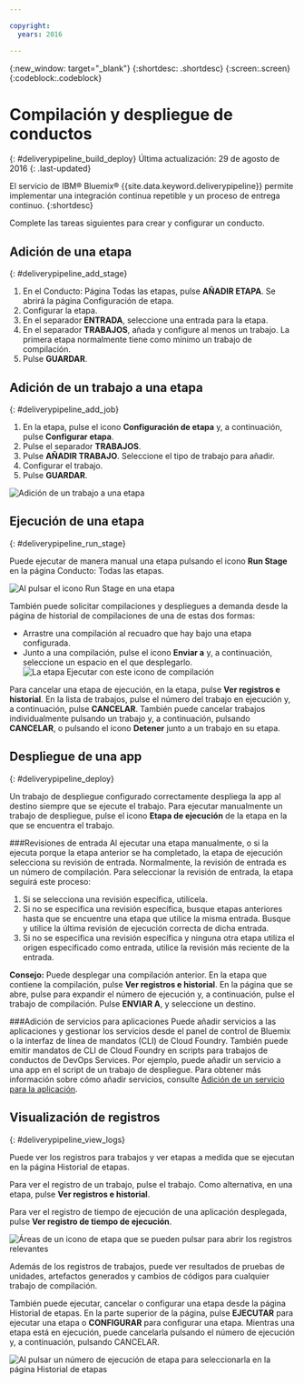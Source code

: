 ```yaml
---

copyright:
  years: 2016

---
```

<!-- Copyright info at top of file: REQUIRED
    The copyright info is YAML content that must occur at the top of the MD file, before attributes are listed.
    It must be --- surrounded by 3 dashes ---
    The value "years" can contain just one year or a two years separated by a comma. (years: 2014, 2016)
    Indentation as per the previous template must be preserved.
-->

{:new_window: target="_blank"}
{:shortdesc: .shortdesc}
{:screen:.screen}
{:codeblock:.codeblock}

# Compilación y despliegue de conductos
{: #deliverypipeline_build_deploy}
Última actualización: 29 de agosto de 2016
{: .last-updated}

El servicio de IBM&reg; Bluemix&reg; {{site.data.keyword.deliverypipeline}} permite implementar una integración continua repetible y un proceso de entrega continuo.
{:shortdesc}

Complete las tareas siguientes para crear y configurar un conducto.

## Adición de una etapa
{: #deliverypipeline_add_stage}

1. En el Conducto: Página Todas las etapas, pulse **AÑADIR ETAPA**. Se abrirá la página Configuración de etapa.
2. Configurar la etapa.
  1. En el separador **ENTRADA**, seleccione una entrada para la etapa.
  2. En el separador **TRABAJOS**, añada y configure al menos un trabajo. La primera etapa normalmente tiene como mínimo un trabajo de compilación.
3. Pulse **GUARDAR**.

## Adición de un trabajo a una etapa
{: #deliverypipeline_add_job}

1. En la etapa, pulse el icono **Configuración de etapa** y, a continuación, pulse **Configurar etapa**.
2. Pulse el separador **TRABAJOS**.
3. Pulse **AÑADIR TRABAJO**. Seleccione el tipo de trabajo para añadir.
4. Configurar el trabajo.
5. Pulse **GUARDAR**.

![Adición de un trabajo a una etapa](./images/AddJob.png)

## Ejecución de una etapa
{: #deliverypipeline_run_stage}

Puede ejecutar de manera manual una etapa pulsando el icono **Run Stage** en la página Conducto: Todas las etapas.

![Al pulsar el icono Run Stage en una etapa](./images/RunStage.png)

También puede solicitar compilaciones y despliegues a demanda desde la página de historial de compilaciones de una de estas dos formas:
* Arrastre una compilación al recuadro que hay bajo una etapa configurada.
* Junto a una compilación, pulse el icono **Enviar a** y, a continuación, seleccione un espacio en el que desplegarlo.![La etapa Ejecutar con este icono de compilación](./images/deploy_to.png)

Para cancelar una etapa de ejecución, en la etapa, pulse **Ver registros e historial**. En la lista de trabajos, pulse el número del trabajo en ejecución y, a continuación, pulse **CANCELAR**. También puede cancelar trabajos individualmente pulsando un trabajo y, a continuación, pulsando **CANCELAR**, o pulsando el icono **Detener** junto a un trabajo en su etapa.

## Despliegue de una app
{: #deliverypipeline_deploy}

Un trabajo de despliegue configurado correctamente despliega la app al destino siempre que se ejecute el trabajo. Para ejecutar manualmente un trabajo de despliegue, pulse el icono **Etapa de ejecución** de la etapa en la que se encuentra el trabajo.

###Revisiones de entrada
Al ejecutar una etapa manualmente, o si la ejecuta porque la etapa anterior se ha completado, la etapa de ejecución selecciona su revisión de entrada. Normalmente, la revisión de entrada es un número de compilación. Para seleccionar la revisión de entrada, la etapa seguirá este proceso:

1. Si se selecciona una revisión específica, utilícela.
2. Si no se especifica una revisión específica, busque etapas anteriores hasta que se encuentre una etapa que utilice la misma entrada. Busque y utilice la última revisión de ejecución correcta de dicha entrada.
3. Si no se especifica una revisión específica y ninguna otra etapa utiliza el origen especificado como entrada, utilice la revisión más reciente de la entrada.

**Consejo:** Puede desplegar una compilación anterior. En la etapa que contiene la compilación, pulse **Ver registros e historial**. En la página que se abre, pulse para expandir el número de ejecución y, a continuación, pulse el trabajo de compilación. Pulse **ENVIAR A**, y seleccione un destino.

###Adición de servicios para aplicaciones
Puede añadir servicios a las aplicaciones y gestionar los servicios desde el panel de control de Bluemix o la interfaz de línea de mandatos (CLI) de Cloud Foundry. También puede emitir mandatos de CLI de Cloud Foundry en scripts para trabajos de conductos de DevOps Services. Por ejemplo, puede añadir un servicio a una app en el script de un trabajo de despliegue. Para obtener más información sobre cómo añadir servicios, consulte [Adición de un servicio para la aplicación](https://www.ng.bluemix.net/docs/services/reqnsi.html#add_service).

## Visualización de registros
{: #deliverypipeline_view_logs}

Puede ver los registros para trabajos y ver etapas a medida que se ejecutan en la página Historial de etapas.

Para ver el registro de un trabajo, pulse el trabajo. Como alternativa, en una etapa, pulse **Ver registros e historial**.

Para ver el registro de tiempo de ejecución de una aplicación desplegada, pulse **Ver registro de tiempo de ejecución**.

![Áreas de un icono de etapa que se pueden pulsar para abrir los registros relevantes](./images/view_logs_and_history.png)

Además de los registros de trabajos, puede ver resultados de pruebas de unidades, artefactos generados y cambios de códigos para cualquier trabajo de compilación.

También puede ejecutar, cancelar o configurar una etapa desde la página Historial de etapas. En la parte superior de la página, pulse **EJECUTAR** para ejecutar una etapa o **CONFIGURAR** para configurar una etapa. Mientras una etapa está en ejecución, puede cancelarla pulsando el número de ejecución y, a continuación, pulsando CANCELAR.

![Al pulsar un número de ejecución de etapa para seleccionarla en la página Historial de etapas](./images/click_stage_run_number.png)

<!--
[1]: https://www.ng.bluemix.net/docs/manageapps/deployingapps.html#appmanifest
[2]: https://www.ng.bluemix.net/docs/#services/DeliveryPipeline/index.html#getstartwithCD
[3]: http://docs.cloudfoundry.org/devguide/installcf/whats-new-v6.html#push
[4]: https://console.ng.bluemix.net/?ace_base=true/#/pricing/cloudOEPaneId=pricing
[5]: ./images/open_logs.png
[6]: #manifests
[7]: ./images/runbar-annotated-dark.png
[8]: ./images/input_tab_only_execute.png
[9]: ./images/deploy_to.png
[10]: ./images/view_logs_and_history.png
[11]: ./images/play_button.png
[12]: ./images/basicAnimate.gif
[13]: ./images/AddStage.png
[14]: ./images/AddJob.png
[15]: ./images/jobs.png
[16]: ./images/RunStage.png
[17]: https://www.ng.bluemix.net/docs/starters/container_pipeline.html#container_pipeline
[18]: ../../../tutorials/basicbuild
[19]: #add_stage
[20]: #add_job
[21]: ../deploy_ext
[22]: ./images/pipeline_settings_icon.png
[23]: https://www.ng.bluemix.net/docs/services/reqnsi.html#add_service
[24]: ../deploy_var
[25]: ./images/click_stage_run_number.png
[26]: ./images/diagram.jpg

-->
